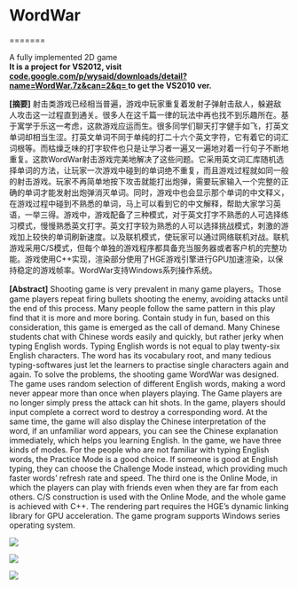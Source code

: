 <h1>WordWar</h1>
=======

A fully implemented 2D game<br>
<b>It is a project for VS2012, 
visit <a target="_blank" href="http://code.google.com/p/wysaid/downloads/detail?name=WordWar.7z&can=2&q=">code.google.com/p/wysaid/downloads/detail?name=WordWar.7z&can=2&q= </a>
to get the VS2010 ver.</b>

<p><b>[摘要]</b>  射击类游戏已经相当普遍，游戏中玩家重复着发射子弹射击敌人，躲避敌人攻击这一过程直到通关。很多人在这千篇一律的玩法中再也找不到乐趣所在。基于寓学于乐这一考虑，这款游戏应运而生。很多同学们聊天打字健手如飞，打英文单词却相当生涩。打英文单词不同于单纯的打二十六个英文字符，它有着它的词汇词根等。而枯燥乏味的打字软件也只是让学习者一遍又一遍地对着一行句子不断地重复。这款WordWar射击游戏完美地解决了这些问题。它采用英文词汇库随机选择单词的方法，让玩家一次游戏中碰到的单词绝不重复，而且游戏过程就如同一般的射击游戏。玩家不再简单地按下攻击就能打出炮弹，需要玩家输入一个完整的正确的单词才能发射出炮弹消灭单词。同时，游戏中也会显示那个单词的中文释义，在游戏过程中碰到不熟悉的单词，马上可以看到它的中文解释，帮助大家学习英语，一举三得。游戏中，游戏配备了三种模式，对于英文打字不熟悉的人可选择练习模式，慢慢熟悉英文打字。英文打字较为熟悉的人可以选择挑战模式，刺激的游戏加上较快的单词刷新速度。以及联机模式，使玩家可以通过网络联机对战。联机游戏采用C/S模式，但每个单独的游戏程序都具备充当服务器或者客户机的完整功能。游戏使用C++实现，渲染部分使用了HGE游戏引擎进行GPU加速渲染，以保持稳定的游戏帧率。WordWar支持Windows系列操作系统。</p>

<p><b>[Abstract]</b>  Shooting game is very prevalent in many game players。Those game players repeat firing bullets shooting the enemy, avoiding attacks until the end of this process. Many people follow the same pattern in this play find that it is more and more boring. Contain study in fun, based on this consideration, this game is emerged as the call of demand. Many Chinese students chat with Chinese words easily and quickly, but rather jerky when typing English words. Typing English words is not equal to play twenty-six English characters. The word has its vocabulary root, and many tedious typing-softwares just let the learners to practise single characters again and again. To solve the problems, the shooting game WordWar was designed. The game uses random selection of different English words, making a word never appear more than once when players playing. The Game players are no longer simply press the attack can hit shots. In the game, players should input complete a correct word to destroy a corresponding word. At the same time, the game will also display the Chinese interpretation of the word, if an unfamiliar word appears, you can see the Chinese explanation immediately, which helps you learning English. In the game, we have three kinds of modes. For the people who are not familiar with typing English words, the Practice Mode is a good choice. If someone is good at English typing, they can choose the Challenge Mode instead, which providing much faster words’ refresh rate and speed. The third one is the Online Mode, in which the players can play with friends even when they are far from each others. C/S construction is used with the Online Mode, and the whole game is achieved with C++. The rendering part requires the HGE’s dynamic linking library for GPU acceleration. The game program supports Windows series operating system.</p>

<p><img src="https://raw.github.com/wysaid/WordWar/master/screenshot1.jpg"></p>
<p><img src="https://raw.github.com/wysaid/WordWar/master/screenshot2.jpg"></p>
<p><img src="https://raw.github.com/wysaid/WordWar/master/screenshot3.jpg"></p>